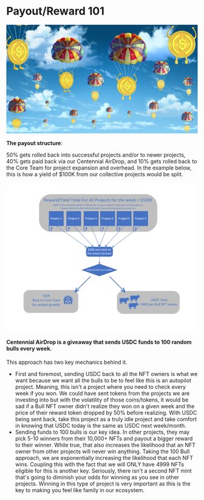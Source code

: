 # Payout/Reward 101

![](../.gitbook/assets/centennialAirDrop.jpg)

**The payout structure**:&#x20;

50% gets rolled back into successful projects and/or to newer projects, 40% gets paid back via our Centennial AirDrop, and 10% gets rolled back to the Core Team for project expansion and overhead. In the example below, this is how a yield of $100K from our collective projects would be split.

![](<../.gitbook/assets/image (4).png>)

#### Centennial AirDrop is a giveaway that sends USDC funds to 100 random bulls every week.&#x20;

This approach has two key mechanics behind it.&#x20;

* First and foremost, sending USDC back to all the NFT owners is what we want because we want all the bulls to be to feel like this is an autopilot project. Meaning, this isn't a project where you need to check every week if you won. We could have sent tokens from the projects we are investing into but with the volatility of those coins/tokens, it would be sad if a Bull NFT owner didn't realize they won on a given week and the price of their reward token dropped by 50% before realizing. With USDC being sent back, take this project as a truly idle project and take comfort in knowing that USDC today is the same as USDC next week/month.
* Sending funds to 100 bulls is our key idea. In other projects, they may pick 5-10 winners from their 10,000+ NFTs and payout a bigger reward to their winner. While true, that also increases the likelihood that an NFT owner from other projects will never win anything. Taking the 100 Bull approach, we are exponentially increasing the likelihood that each NFT wins. Coupling this with the fact that we will ONLY have 4999 NFTs eligible for this is another key. Seriously, there isn't a second NFT mint that's going to diminish your odds for winning as you see in other projects. Winning in this type of project is very important as this is the key to making you feel like family in our ecosystem.
